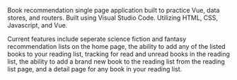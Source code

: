 Book recommendation single page application built to practice Vue, data stores, and routers. Built using Visual Studio Code. Utilizing HTML, CSS, Javascript, and Vue.

Current features include seperate science fiction and fantasy recommendation lists on the home page, the ability to add any of the listed books to your reading list, tracking for read and unread books in the reading list, the ability to add a brand new book to the reading list from the reading list page, and a detail page for any book in your reading list.
